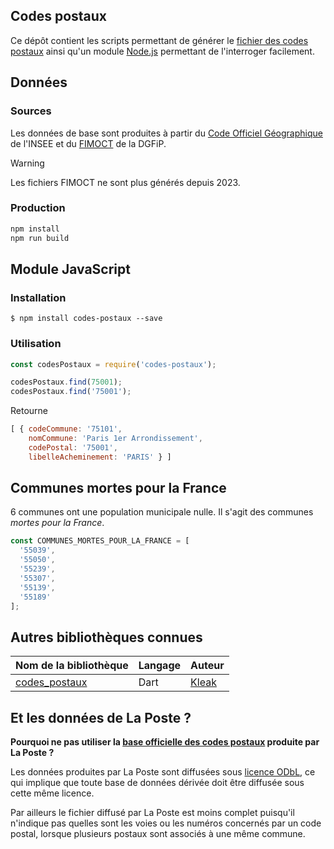 Codes postaux
------

Ce dépôt contient les scripts permettant de générer le [fichier des codes postaux](https://www.data.gouv.fr/fr/datasets/5a9ac6b9c751df4caed2b133/) ainsi qu'un module [Node.js](https://nodejs.org) permettant de l'interroger facilement.

## Données

### Sources

Les données de base sont produites à partir du [Code Officiel Géographique](https://www.data.gouv.fr/fr/datasets/58c984b088ee386cdb1261f3/) de l'INSEE et du  [FIMOCT](https://www.data.gouv.fr/fr/datasets/5a3cc6b588ee3858d95178fc/) de la DGFiP.

> [!WARNING]
> Les fichiers FIMOCT ne sont plus générés depuis 2023.

### Production

```bash
npm install
npm run build
```

## Module JavaScript

### Installation

`$ npm install codes-postaux --save`

### Utilisation
```js
const codesPostaux = require('codes-postaux');

codesPostaux.find(75001);
codesPostaux.find('75001');
```

Retourne
```js
[ { codeCommune: '75101',
    nomCommune: 'Paris 1er Arrondissement',
    codePostal: '75001',
    libelleAcheminement: 'PARIS' } ]
```


## Communes mortes pour la France

6 communes ont une population municipale nulle. Il s'agit des communes _mortes pour la France_.

```js
const COMMUNES_MORTES_POUR_LA_FRANCE = [
  '55039',
  '55050',
  '55239',
  '55307',
  '55139',
  '55189'
];
```

## Autres bibliothèques connues

| Nom de la bibliothèque | Langage | Auteur |
| --- | --- | --- |
| [codes_postaux](https://github.com/Kleak/code_postaux) | Dart | [Kleak](https://github.com/Kleak) |

## Et les données de La Poste ?

__Pourquoi ne pas utiliser la [base officielle des codes postaux](https://www.data.gouv.fr/fr/datasets/545b55e1c751df52de9b6045/) produite par La Poste ?__

Les données produites par La Poste sont diffusées sous [licence ODbL](https://fr.wikipedia.org/wiki/Open_Database_License), ce qui implique que toute base de données dérivée doit être diffusée sous cette même licence.

Par ailleurs le fichier diffusé par La Poste est moins complet puisqu'il n'indique pas quelles sont les voies ou les numéros concernés par un code postal, lorsque plusieurs postaux sont associés à une même commune.
